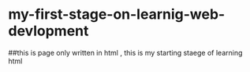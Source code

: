 # my-first-stage-on-learnig-web-devlopment
##this is page only written in html , this is my starting staege of learning html
